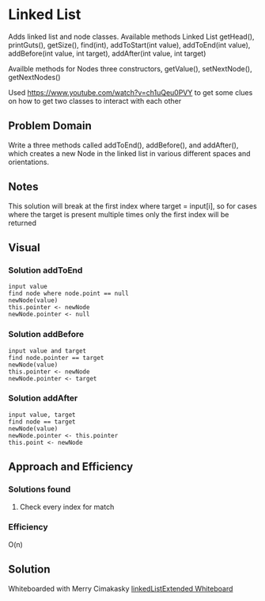 # Linked List
Adds  linked list and node classes. 
Available methods Linked List
getHead(), printGuts(), getSize(), find(int), addToStart(int value), addToEnd(int value), addBefore(int value, int target), addAfter(int value, int target)

Availble methods for Nodes
three constructors, getValue(), setNextNode(), getNextNodes()

Used https://www.youtube.com/watch?v=ch1uQeu0PVY to get some clues on how to get two classes to interact with each other 

## Problem Domain
Write a three methods called addToEnd(), addBefore(), and addAfter(), which creates a new Node in the linked list in various different spaces and orientations.

## Notes
This solution will break at the first index where target = input[i], so for cases where the target is present multiple times only the first index will be returned
## Visual

### Solution addToEnd
    input value
    find node where node.point == null
    newNode(value)
    this.pointer <- newNode
    newNode.pointer <- null

### Solution addBefore
    input value and target
    find node.pointer == target
    newNode(value)
    this.pointer <- newNode
    newNode.pointer <- target

### Solution addAfter
    input value, target
    find node == target
    newNode(value)
    newNode.pointer <- this.pointer
    this.point <- newNode
    
## Approach and Efficiency
### Solutions found
1. Check every index for match

### Efficiency
O(n)

## Solution
Whiteboarded with Merry Cimakasky
[linkedListExtended Whiteboard](https://github.com/MichaelJahns/codeChallenges/blob/master/java/assets/binaryShift.jpg)
